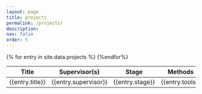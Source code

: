 ```yaml
---
layout: page
title: projects
permalink: /projects/
description:
nav: false
order: 5
---
```

<table class="table projects-table">
<thead>
  <tr>
    <th width="55%">Title</th>
    <th width="15%">Supervisor(s)</th>
    <th width="15%">Stage</th>
    <th width="15%">Methods</th>
  </tr>
</thead>
<tbody>
{% for entry in site.data.projects %}
  <tr>
    <td>{{entry.title}}</td>
    <td>{{entry.supervisor}}</td>
    <td>{{entry.stage}}</td>
    <td>{{entry.tools}}</td>
  </tr>
{%endfor%}
</tbody>
</table>